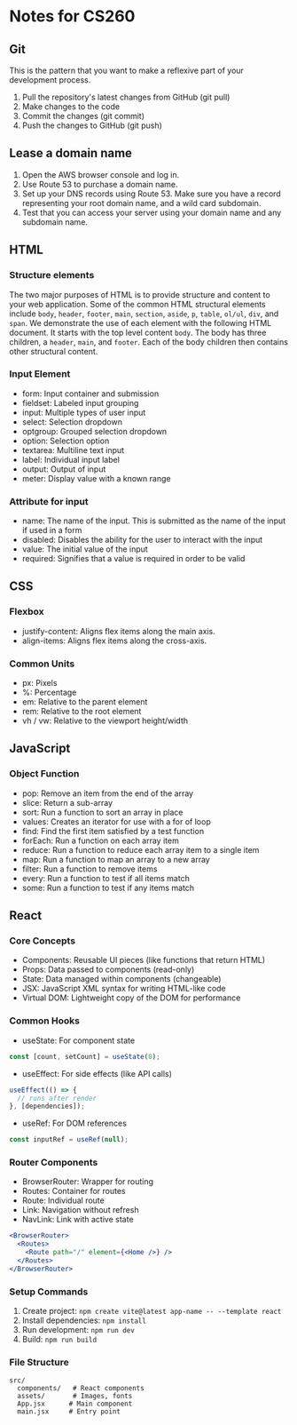 # Notes for CS260

## Git

This is the pattern that you want to make a reflexive part of your development process.
1. Pull the repository's latest changes from GitHub (git pull)
2. Make changes to the code
3. Commit the changes (git commit)
4. Push the changes to GitHub (git push)

## Lease a domain name

1. Open the AWS browser console and log in.
2. Use Route 53 to purchase a domain name.
3. Set up your DNS records using Route 53. Make sure you have a record representing your root domain name, and a wild card subdomain.
4. Test that you can access your server using your domain name and any subdomain name.

## HTML

### Structure elements
The two major purposes of HTML is to provide structure and content to your web application. 
Some of the common HTML structural elements include `body`, `header`, `footer`, `main`, `section`, `aside`, `p`, `table`, `ol/ul`, `div`, and `span`. 
We demonstrate the use of each element with the following HTML document. 
It starts with the top level content `body`. 
The body has three children, a `header`, `main`, and `footer`. 
Each of the body children then contains other structural content.

### Input Element
- form: Input container and submission
- fieldset: Labeled input grouping
- input: Multiple types of user input
- select: Selection dropdown
- optgroup: Grouped selection dropdown
- option: Selection option
- textarea: Multiline text input
- label: Individual input label
- output: Output of input
- meter: Display value with a known range

### Attribute for input
- name: The name of the input. This is submitted as the name of the input if used in a form
- disabled: Disables the ability for the user to interact with the input
- value: The initial value of the input
- required: Signifies that a value is required in order to be valid

## CSS

### Flexbox
- justify-content: Aligns flex items along the main axis.
- align-items: Aligns flex items along the cross-axis.

### Common Units
- px: Pixels
- %: Percentage
- em: Relative to the parent element
- rem: Relative to the root element
- vh / vw: Relative to the viewport height/width

## JavaScript 

### Object Function	
- pop: Remove an item from the end of the array	
- slice: Return a sub-array	
- sort: Run a function to sort an array in place	
- values: Creates an iterator for use with a for of loop	
- find: Find the first item satisfied by a test function	
- forEach: Run a function on each array item	
- reduce: Run a function to reduce each array item to a single item	
- map: Run a function to map an array to a new array	
- filter: Run a function to remove items	
- every: Run a function to test if all items match 
- some: Run a function to test if any items match	

## React

### Core Concepts
- Components: Reusable UI pieces (like functions that return HTML)
- Props: Data passed to components (read-only)
- State: Data managed within components (changeable)
- JSX: JavaScript XML syntax for writing HTML-like code
- Virtual DOM: Lightweight copy of the DOM for performance

### Common Hooks
- useState: For component state
```jsx
const [count, setCount] = useState(0);
```
- useEffect: For side effects (like API calls)
```jsx
useEffect(() => {
  // runs after render
}, [dependencies]);
```
- useRef: For DOM references
```jsx
const inputRef = useRef(null);
```

### Router Components
- BrowserRouter: Wrapper for routing
- Routes: Container for routes
- Route: Individual route
- Link: Navigation without refresh
- NavLink: Link with active state
```jsx
<BrowserRouter>
  <Routes>
    <Route path="/" element={<Home />} />
  </Routes>
</BrowserRouter>
```

### Setup Commands
1. Create project: `npm create vite@latest app-name -- --template react`
2. Install dependencies: `npm install`
3. Run development: `npm run dev`
4. Build: `npm run build`

### File Structure
```plaintext
src/
  components/   # React components
  assets/       # Images, fonts
  App.jsx      # Main component
  main.jsx     # Entry point
```
